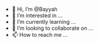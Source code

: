 - 👋 Hi, I’m @Bayyah
- 👀 I’m interested in ...
- 🌱 I’m currently learning ...
- 💞️ I’m looking to collaborate on ...
- 📫 How to reach me ...

<!---
Bayyah/Bayyah is a ✨ special ✨ repository because its `README.md` (this file) appears on your GitHub profile.
You can click the Preview link to take a look at your changes.
--->
